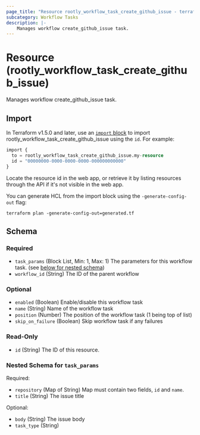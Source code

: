 ```yaml
---
page_title: "Resource rootly_workflow_task_create_github_issue - terraform-provider-rootly"
subcategory: Workflow Tasks
description: |-
    Manages workflow create_github_issue task.
---
```


# Resource (rootly_workflow_task_create_github_issue)

Manages workflow create_github_issue task.



## Import

In Terraform v1.5.0 and later, use an [`import` block](https://developer.hashicorp.com/terraform/language/import) to import rootly_workflow_task_create_github_issue using the `id`. For example:

```terraform
import {
  to = rootly_workflow_task_create_github_issue.my-resource
  id = "00000000-0000-0000-0000-000000000000"
}
```

Locate the resource id in the web app, or retrieve it by listing resources through the API if it's not visible in the web app.

You can generate HCL from the import block using the `-generate-config-out` flag:

```console
terraform plan -generate-config-out=generated.tf
```

<!-- schema generated by tfplugindocs -->
## Schema

### Required

- `task_params` (Block List, Min: 1, Max: 1) The parameters for this workflow task. (see [below for nested schema](#nestedblock--task_params))
- `workflow_id` (String) The ID of the parent workflow

### Optional

- `enabled` (Boolean) Enable/disable this workflow task
- `name` (String) Name of the workflow task
- `position` (Number) The position of the workflow task (1 being top of list)
- `skip_on_failure` (Boolean) Skip workflow task if any failures

### Read-Only

- `id` (String) The ID of this resource.

<a id="nestedblock--task_params"></a>
### Nested Schema for `task_params`

Required:

- `repository` (Map of String) Map must contain two fields, `id` and `name`.
- `title` (String) The issue title

Optional:

- `body` (String) The issue body
- `task_type` (String)
